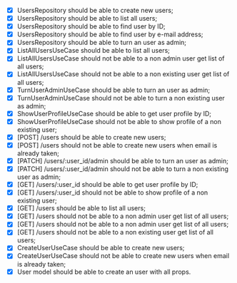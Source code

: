 - [x] UsersRepository should be able to create new users;
- [x] UsersRepository should be able to list all users;
- [x] UsersRepository should be able to find user by ID;
- [x] UsersRepository should be able to find user by e-mail address;
- [x] UsersRepository should be able to turn an user as admin;
- [x] ListAllUsersUseCase should be able to list all users;
- [x] ListAllUsersUseCase should not be able to a non admin user get list of all users;
- [x] ListAllUsersUseCase should not be able to a non existing user get list of all users;
- [x] TurnUserAdminUseCase should be able to turn an user as admin;
- [x] TurnUserAdminUseCase should not be able to turn a non existing user as admin;
- [x] ShowUserProfileUseCase should be able to get user profile by ID;
- [x] ShowUserProfileUseCase should not be able to show profile of a non existing user;
- [x] [POST] /users should be able to create new users;
- [x] [POST] /users should not be able to create new users when email is already taken;
- [x] [PATCH] /users/:user_id/admin should be able to turn an user as admin;
- [x] [PATCH] /users/:user_id/admin should not be able to turn a non existing user as admin;
- [x] [GET] /users/:user_id should be able to get user profile by ID;
- [x] [GET] /users/:user_id should not be able to show profile of a non existing user;
- [x] [GET] /users should be able to list all users;
- [x] [GET] /users should not be able to a non admin user get list of all users;
- [x] [GET] /users should not be able to a non admin user get list of all users;
- [x] [GET] /users should not be able to a non existing user get list of all users;
- [x] CreateUserUseCase should be able to create new users;
- [x] CreateUserUseCase should not be able to create new users when email is already taken;
- [x] User model should be able to create an user with all props.
